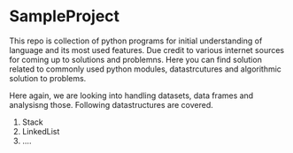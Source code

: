 # SampleProject
This repo is collection of python programs for initial understanding of language and its most used features. Due credit to various internet sources for coming up to solutions and problemns. Here you can find solution related to commonly used python modules, datastrcutures and algorithmic solution to problems.

Here again, we are looking into handling datasets, data frames and analysisng those. Following datastructures are covered.
1. Stack
2. LinkedList
3. ....

